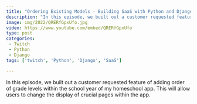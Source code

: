 ```yaml
---
title: "Ordering Existing Models - Building SaaS with Python and Django #125"
description: "In this episode, we built out a customer requested feature of adding order of grade levels within the school year of my homeschool app. This will allow users to change the display of crucial pages within the app."
image: img/2022/QRERfGpxUfo.jpg
video: https://www.youtube.com/embed/QRERfGpxUfo
type: post
categories:
 - Twitch
 - Python
 - Django
tags: ['twitch', 'Python', 'Django', 'SaaS']

---
```


In this episode, we built out a customer requested feature of adding order of grade levels within the school year of my homeschool app. This will allow users to change the display of crucial pages within the app.
